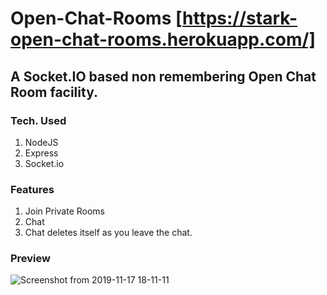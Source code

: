 # Open-Chat-Rooms [https://stark-open-chat-rooms.herokuapp.com/]

## A Socket.IO based non remembering Open Chat Room facility.

### Tech. Used
1. NodeJS
2. Express
3. Socket.io

### Features
1. Join Private Rooms
2. Chat 
3. Chat deletes itself as you leave the chat.

### Preview
![Screenshot from 2019-11-17 18-11-11](https://user-images.githubusercontent.com/43851597/69007807-ba981800-0968-11ea-8be5-6f1b3538f820.png)

